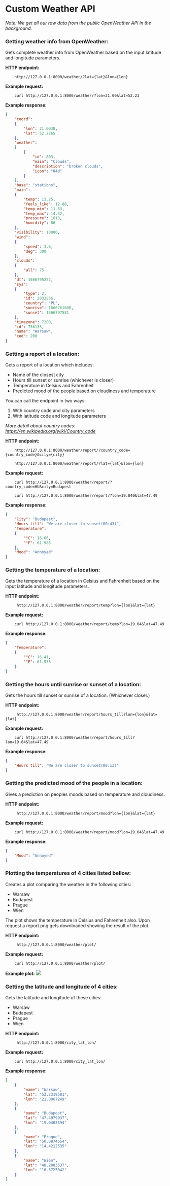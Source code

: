 # Custom Weather API

*Note: We get all our raw data from the public OpenWeather API in the background.*

### Getting weather info from OpenWeather:

Gets complete weather info from OpenWeather based on the input latitude and longitude parameters.

**HTTP endpoint:**

```
	http://127.0.0.1:8000/weather/?lat={lat}&lon={lon}
```

**Example request:**

```
    curl http://127.0.0.1:8000/weather/?lon=21.00&lat=52.23
```
**Example response:**
```json
{
    "coord":
    {
        "lon": 21.0038,
        "lat": 52.2265
    },
    "weather":
    [
        {
            "id": 803,
            "main": "Clouds",
            "description": "broken clouds",
            "icon": "04d"
        }
    ],
    "base": "stations",
    "main":
    {
        "temp": 13.25,
        "feels_like": 12.88,
        "temp_min": 11.63,
        "temp_max": 14.32,
        "pressure": 1018,
        "humidity": 86
    },
    "visibility": 10000,
    "wind":
    {
        "speed": 3.6,
        "deg": 300
    },
    "clouds":
    {
        "all": 75
    },
    "dt": 1666795252,
    "sys":
    {
        "type": 2,
        "id": 2032856,
        "country": "PL",
        "sunrise": 1666761600,
        "sunset": 1666797581
    },
    "timezone": 7200,
    "id": 756135,
    "name": "Warsaw",
    "cod": 200
}
```

### Getting a report of a location:

Gets a report of a location which includes:
 - Name of the closest city
 - Hours till sunset or sunrise (whichever is closer)
 - Temperature in Celsius and Fahrenheit
 - Predicted mood of the people based on cloudiness and temperature
 
You can call the endpoint in two ways:
1. With country code and city parameters
2. With latitude code and longitude parameters

*More detail about country codes: https://en.wikipedia.org/wiki/Country_code*

**HTTP endpoint:**

```
	http://127.0.0.1:8000/weather/report/?country_code={country_code}&city={city}
```
```
    http://127.0.0.1:8000/weather/report/?lat={lat}&lon={lon}
```
**Example request:**

```
    curl http://127.0.0.1:8000/weather/report/?country_code=HU&city=Budapest
```
```
    curl http://127.0.0.1:8000/weather/report/?lon=19.040&lat=47.49
```
**Example response:**
```json
{
    "City": "Budapest",
    "Hours till": "We are closer to sunset(00:43)",
    "Temperature":
    {
        "°C": 16.66,
        "°F": 61.988
    },
    "Mood": "Annoyed"
}
```

### Getting the temperature of a location:

Gets the temperature of a location in Celsius and Fahrenheit based on the input latitude and longitude parameters.

**HTTP endpoint:**

```
	 http://127.0.0.1:8000/weather/report/temp?lon={lon}&lat={lat}
```

**Example request:**

```
    curl http://127.0.0.1:8000/weather/report/temp?lon=19.04&lat=47.49
```

**Example response:**
```json
{
    "Temperature":
    {
        "°C": 16.41,
        "°F": 61.538
    }
}
```

### Getting the hours until sunrise or sunset of a location:

Gets the hours till sunset or sunrise of a location. (Whichever closer.)

**HTTP endpoint:**

```
	 http://127.0.0.1:8000/weather/report/hours_till?lon={lon}&lat={lat}
```

**Example request:**

```
    curl http://127.0.0.1:8000/weather/report/hours_till?lon=19.04&lat=47.49
```

**Example response:**
```json
{
    "Hours till": "We are closer to sunset(00:13)"
}
```

### Getting the predicted mood of the people in a location:

Gives a prediction on peoples moods based on temperature and cloudiness.

**HTTP endpoint:**

```
	 http://127.0.0.1:8000/weather/report/mood?lon={lon}&lat={lat}
```

**Example request:**

```
    curl http://127.0.0.1:8000/weather/report/mood?lon=19.04&lat=47.49
```

**Example response:**
```json
{
    "Mood": "Annoyed"
}
```

### Plotting the temperatures of 4 cities listed bellow:

Creates a plot comparing the weather in the following cities:
- Warsaw
- Budapest
- Prague
- Wien

The plot shows the temperature in Celsius and Fahrenheit also.
Upon request a report.png gets downloaded showing the result of the plot.

**HTTP endpoint:**

```
	 http://127.0.0.1:8000/weather/plot/
```

**Example request:**

```
    curl http://127.0.0.1:8000/weather/plot/
```

**Example plot:**
![](report.png)

### Getting the latitude and longitude of 4 cities:

Gets the latitude and longitude of these cities:
- Warsaw
- Budapest
- Prague
- Wien

**HTTP endpoint:**

```
	 http://127.0.0.1:8000/city_lat_lon/
```

**Example request:**

```
    curl http://127.0.0.1:8000/city_lat_lon/
```

**Example response:**
```json
[
    {
        "name": "Warsaw",
        "lat": "52.2319581",
        "lon": "21.0067249"
    },
    {
        "name": "Budapest",
        "lat": "47.4979937",
        "lon": "19.0403594"
    },
    {
        "name": "Prague",
        "lat": "50.0874654",
        "lon": "14.4212535"
    },
    {
        "name": "Wien",
        "lat": "48.2083537",
        "lon": "16.3725042"
    }
]
```